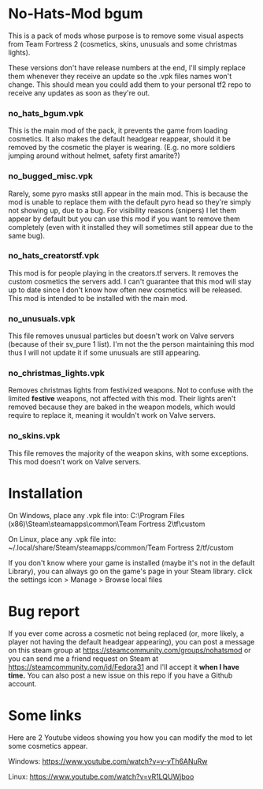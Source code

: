 # No-Hats-Mod bgum

This is a pack of mods whose purpose is to remove some visual aspects from Team Fortress 2 (cosmetics, skins, unusuals and some christmas lights).

These versions don't have release numbers at the end, I'll simply replace them whenever they receive an update so the .vpk files names won't change. This should mean you could add them to your personal tf2 repo to receive any updates as soon as they're out.


### no\_hats\_bgum.vpk

This is the main mod of the pack, it prevents the game from loading cosmetics. It also makes the default headgear reappear, should it be removed by the cosmetic the player is wearing. (E.g. no more soldiers jumping around without helmet, safety first amarite?)

### no\_bugged\_misc.vpk

Rarely, some pyro masks still appear in the main mod. This is because the mod is unable to replace them with the default pyro head so they're simply not showing up, due to a bug. For visibility reasons (snipers) I let them appear by default but you can use this mod if you want to remove them completely (even with it installed they will sometimes still appear due to the same bug).

### no\_hats\_creatorstf.vpk

This mod is for people playing in the creators.tf servers. It removes the custom cosmetics the servers add. I can't guarantee that this mod will stay up to date since I don't know how often new cosmetics will be released. This mod is intended to be installed with the main mod.

### no\_unusuals.vpk

This file removes unusual particles but doesn't work on Valve servers (because of their sv_pure 1 list). I'm not the the person maintaining this mod thus I will not update it if some unusuals are still appearing.

### no\_christmas\_lights.vpk

Removes christmas lights from festivized weapons. Not to confuse with the limited **festive** weapons, not affected with this mod. Their lights aren't removed because they are baked in the weapon models, which would require to replace it, meaning it wouldn't work on Valve servers.

### no\_skins.vpk

This file removes the majority of the weapon skins, with some exceptions. This mod doesn't work on Valve servers.

# Installation

On Windows, place any .vpk file into: C:\Program Files (x86)\Steam\steamapps\common\Team Fortress 2\tf\custom

On Linux, place any .vpk file into: ~/.local/share/Steam/steamapps/common/Team Fortress 2/tf/custom

If you don't know where your game is installed (maybe it's not in the default Library), you can always go on the game's page in your Steam library. click the settings icon > Manage > Browse local files

# Bug report

If you ever come across a cosmetic not being replaced (or, more likely, a player not having the default headgear appearing), you can post a message on this steam group at https://steamcommunity.com/groups/nohatsmod or you can send me a friend request on Steam at https://steamcommunity.com/id/Fedora31 and I'll accept it **when I have time.** You can also post a new issue on this repo if you have a Github account.

# Some links

Here are 2 Youtube videos showing you how you can modify the mod to let some cosmetics appear.

Windows: https://www.youtube.com/watch?v=v-yTh6ANuRw

Linux: https://www.youtube.com/watch?v=vR1LQUWjboo
